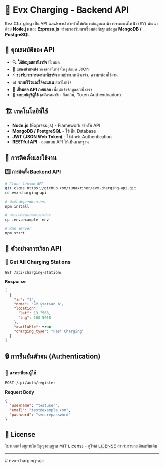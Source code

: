 # 🚗 Evx Charging - Backend API

Evx Charging เป็น API backend สำหรับให้บริการข้อมูลสถานีชาร์จรถยนต์ไฟฟ้า (EV) พัฒนาด้วย **Node.js** และ **Express.js** พร้อมรองรับการเชื่อมต่อกับฐานข้อมูล **MongoDB / PostgreSQL**

## 📌 คุณสมบัติของ API
- 🔍 **ให้ข้อมูลสถานีชาร์จ** ทั้งหมด
- 📍 **แสดงตำแหน่ง** ของสถานีชาร์จในรูปแบบ JSON
- ⚡ **รองรับการกรองสถานีชาร์จ** ตามประเภทหัวชาร์จ, ความพร้อมใช้งาน
- 📊 **ระบบรีวิวและให้คะแนน** สถานีชาร์จ
- 🔗 **เชื่อมต่อ API ภายนอก** เพื่อนำเข้าข้อมูลสถานีชาร์จ
- 👤 **ระบบบัญชีผู้ใช้** (สมัครสมาชิก, ล็อกอิน, Token Authentication)

## 🏗 เทคโนโลยีที่ใช้
- **Node.js** (Express.js) - Framework สำหรับ API
- **MongoDB / PostgreSQL** - ใช้เป็น Database
- **JWT (JSON Web Token)** - ใช้สำหรับ Authentication
- **RESTful API** - ออกแบบ API ให้เป็นมาตรฐาน

## 🔧 การติดตั้งและใช้งาน
### 1️⃣ การติดตั้ง Backend API
```sh
# Clone โปรเจกต์ API
git clone https://github.com/tunaxrcher/evx-charging-api.git
cd evx-charging-api

# ติดตั้ง dependencies
npm install

# กำหนดค่าตัวแปรสภาพแวดล้อม
cp .env.example .env

# Run server
npm start
```

## 📌 ตัวอย่างการเรียก API
### 🔹 Get All Charging Stations
```http
GET /api/charging-stations
```
**Response**
```json
[
  {
    "id": "1",
    "name": "EV Station A",
    "location": {
      "lat": 13.7563,
      "lng": 100.5018
    },
    "available": true,
    "charging_type": "Fast Charging"
  }
]
```

## 🔒 การยืนยันตัวตน (Authentication)
### 🔹 ลงทะเบียนผู้ใช้
```http
POST /api/auth/register
```
**Request Body**
```json
{
  "username": "testuser",
  "email": "test@example.com",
  "password": "securepassword"
}
```

## 📜 License
โปรเจกต์นี้อยู่ภายใต้สัญญาอนุญาต MIT License - ดูไฟล์ [LICENSE](LICENSE) สำหรับรายละเอียดเพิ่มเติม

---
#   e v x - c h a r g i n g - a p i  
 